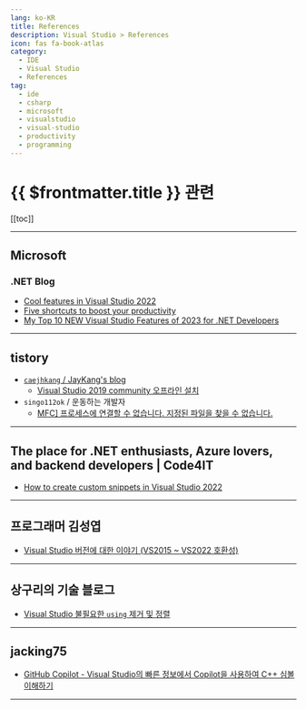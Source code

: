 ```yaml
---
lang: ko-KR
title: References
description: Visual Studio > References
icon: fas fa-book-atlas
category:
  - IDE
  - Visual Studio
  - References
tag:
  - ide
  - csharp
  - microsoft
  - visualstudio
  - visual-studio
  - productivity
  - programming
---
```


# {{ $frontmatter.title }} 관련

[[toc]]

---

## <VPIcon icon="fa-brands fa-microsoft"/>Microsoft

### <VPIcon icon="iconfont icon-dotnet"/>.NET Blog

- [Cool features in Visual Studio 2022](https://devblogs.microsoft.com/visualstudio/cool-features-in-visual-studio-2022/)
- [Five shortcuts to boost your productivity](https://devblogs.microsoft.com/visualstudio/the-visual-studio-editor-can-do-that/)
- [My Top 10 NEW Visual Studio Features of 2023 for .NET Developers](https://devblogs.microsoft.com/dotnet/my-top-10-new-visual-studio-features-of-2023-for-dotnet-developers/)

---

## tistory

- [`caejhkang` / JayKang's blog](https://caejhkang.tistory.com/m/)
  - [Visual Studio 2019 community 오프라인 설치](https://caejhkang.tistory.com/m/14)
  <!-- END: caejhkang-->
- `singo112ok` / 운동하는 개발자
  - [MFC\] 프로세스에 연결할 수 없습니다. 지정된 파일을 찾을 수 없습니다.](https://singo112ok.tistory.com/m/284)
  <!-- END: singo112ok -->
<!-- END: tistory.com -->

---

## The place for .NET enthusiasts, Azure lovers, and backend developers | Code4IT

- [How to create custom snippets in Visual Studio 2022](https://www.code4it.dev/blog/custom-snippets-visualstudio2022)

<!-- END: code4it.dev -->

---

## 프로그래머 김성엽

- [Visual Studio 버전에 대한 이야기 (VS2015 ~ VS2022 호환성)](https://m.blog.naver.com/tipsware/223609020156)

<!-- END: tipsware (blog.naver.com) -->

---

## 상구리의 기술 블로그

- [Visual Studio 불필요한 `using` 제거 및 정렬](https://skyer9.pe.kr/wordpress/?p=9533)

<!-- END: skyer9.pe.kr -->

---

## jacking75

- [GitHub Copilot - Visual Studio의 빠른 정보에서 Copilot을 사용하여 C++ 심볼 이해하기](https://jacking75.github.io/tech-ai_20241102/)

<!-- END: jacking75.github.io -->

---

<TagLinks />